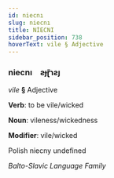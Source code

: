 ```yaml
---
id: niecnı
slug: niecnı
title: NİECNI
sidebar_position: 738
hoverText: vile § Adjective
---
```


### niecnı&emsp;<span kind="abugida">ƨɟɽ̄ɿƨȷ</span>

*vile* **§** Adjective

**Verb**: to be vile/wicked

**Noun**: vileness/wickedness

**Modifier**: vile/wicked

Polish niecny undefined

*Balto-Slavic Language Family*